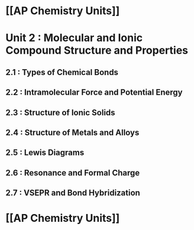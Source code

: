 # [[AP Chemistry Units]]

# Unit 2 : Molecular and Ionic Compound Structure and Properties
## 2.1 : Types of Chemical Bonds
## 2.2 : Intramolecular Force and Potential Energy
## 2.3 : Structure of Ionic Solids
## 2.4 : Structure of Metals and Alloys
## 2.5 : Lewis Diagrams
## 2.6 : Resonance and Formal Charge
## 2.7 : VSEPR and Bond Hybridization

# [[AP Chemistry Units]]